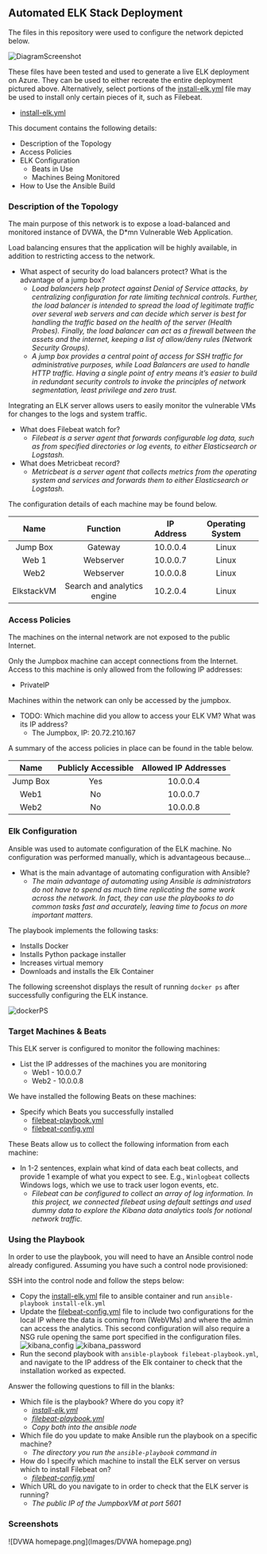 ## Automated ELK Stack Deployment

The files in this repository were used to configure the network depicted below.

![DiagramScreenshot](Images/DiagramScreenshot.png)

These files have been tested and used to generate a live ELK deployment on Azure. They can be used to either recreate the entire deployment pictured above. Alternatively, select portions of the [install-elk.yml](install-elk.yml) file may be used to install only certain pieces of it, such as Filebeat.

  - [install-elk.yml](install-elk.yml)

This document contains the following details:
- Description of the Topology
- Access Policies
- ELK Configuration
  - Beats in Use
  - Machines Being Monitored
- How to Use the Ansible Build


### Description of the Topology

The main purpose of this network is to expose a load-balanced and monitored instance of DVWA, the D*mn Vulnerable Web Application.

Load balancing ensures that the application will be highly available, in addition to restricting access to the network.
- What aspect of security do load balancers protect? What is the advantage of a jump box?
  - *Load balancers help protect against Denial of Service attacks, by centralizing configuration for rate limiting technical controls. Further, the load balancer is intended to spread the load of legitimate traffic over several web servers and can decide which server is best for handling the traffic based on the health of the server (Health Probes). Finally, the load balancer can act as a firewall between the assets and the internet, keeping a list of allow/deny rules (Network Security Groups).*
  - *A jump box provides a central point of access for SSH traffic for administrative purposes, while Load Balancers are used to handle HTTP traffic. Having a single point of entry means it’s easier to build in redundant security controls to invoke the principles of network segmentation, least privilege and zero trust.*


Integrating an ELK server allows users to easily monitor the vulnerable VMs for changes to the logs and system traffic.
- What does Filebeat watch for?
  - *Filebeat is a server agent that forwards configurable log data, such as from specified directories or log events, to either Elasticsearch or Logstash.* 
- What does Metricbeat record?
  - *Metricbeat is a server agent that collects metrics from the operating system and services and forwards them to either Elasticsearch or Logstash.*

The configuration details of each machine may be found below.

|    Name    |           Function          | IP Address | Operating System |
|:----------:|:---------------------------:|:----------:|:----------------:|
| Jump Box   | Gateway                     | 10.0.0.4   | Linux            |
| Web 1      | Webserver                   | 10.0.0.7   | Linux            |
| Web2       | Webserver                   | 10.0.0.8   | Linux            |
| ElkstackVM | Search and analytics engine | 10.2.0.4   | Linux            |

### Access Policies

The machines on the internal network are not exposed to the public Internet. 

Only the Jumpbox machine can accept connections from the Internet. Access to this machine is only allowed from the following IP addresses:
- PrivateIP

Machines within the network can only be accessed by the jumpbox.
- TODO: Which machine did you allow to access your ELK VM? What was its IP address?
  - The Jumpbox, IP: 20.72.210.167

A summary of the access policies in place can be found in the table below.

|   Name   | Publicly Accessible | Allowed IP Addresses |
|:--------:|:-------------------:|:--------------------:|
| Jump Box | Yes                 | 10.0.0.4             |
| Web1     | No                  | 10.0.0.7             |
| Web2     | No                  | 10.0.0.8             |

### Elk Configuration

Ansible was used to automate configuration of the ELK machine. No configuration was performed manually, which is advantageous because...
- What is the main advantage of automating configuration with Ansible?
  - *The main advantage of automating using Ansible is administrators do not have to spend as much time replicating the same work across the network. In fact, they can use the playbooks to do common tasks fast and accurately, leaving time to focus on more important matters.* 

The playbook implements the following tasks:
  - Installs Docker
  - Installs Python package installer
  - Increases virtual memory 
  - Downloads and installs the Elk Container

The following screenshot displays the result of running `docker ps` after successfully configuring the ELK instance.

![dockerPS](Images/readme-docker_ps.png)

### Target Machines & Beats
This ELK server is configured to monitor the following machines:
- List the IP addresses of the machines you are monitoring
  - Web1 - 10.0.0.7
  - Web2 - 10.0.0.8

We have installed the following Beats on these machines:
- Specify which Beats you successfully installed
  - [filebeat-playbook.yml](filebeat-playbook.yml)
  - [filebeat-config.yml](filebeat-config.yml)

These Beats allow us to collect the following information from each machine:
- In 1-2 sentences, explain what kind of data each beat collects, and provide 1 example of what you expect to see. E.g., `Winlogbeat` collects Windows logs, which we use to track user logon events, etc.
  - *Filebeat can be configured to collect an array of log information. In this project, we connected filebeat using default settings and used dummy data to explore the Kibana data analytics tools for notional network traffic.*

### Using the Playbook
In order to use the playbook, you will need to have an Ansible control node already configured. Assuming you have such a control node provisioned: 

SSH into the control node and follow the steps below:
- Copy the [install-elk.yml](install-elk.yml) file to ansible container and run `ansible-playbook install-elk.yml`
- Update the [filebeat-config.yml](filebeat-config.yml) file to include two configurations for the local IP where the data is coming from (WebVMs) and where the admin can access the analytics. This second configuration will also require a NSG rule opening the same port specified in the configuration files. 
  ![kibana_config](Images/kibana_config.png)
  ![kibana_password](Images/kibana_password.png)
- Run the second playbook with `ansible-playbook filebeat-playbook.yml`, and navigate to the IP address of the Elk container to check that the installation worked as expected.

Answer the following questions to fill in the blanks:
- Which file is the playbook? Where do you copy it?
  - *[install-elk.yml](install-elk.yml)*
  - *[filebeat-playbook.yml](filebeat-playbook.yml)*
  - *Copy both into the ansible node*
- Which file do you update to make Ansible run the playbook on a specific machine?
  - *The directory you run the `ansible-playbook` command in* 
- How do I specify which machine to install the ELK server on versus which to install Filebeat on?
  - *[filebeat-config.yml](filebeat-config.yml)*
- Which URL do you navigate to in order to check that the ELK server is running?
  - *The public IP of the JumpboxVM at port 5601*

### Screenshots
![DVWA homepage.png](Images/DVWA homepage.png)
